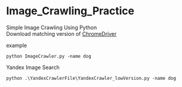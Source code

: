 # Image_Crawling_Practice
Simple Image Crawling Using Python
<br>
Download matching version of <a href="https://chromedriver.chromium.org/" target="_blank"> ChromeDriver </a><br>

example
```
python ImageCrawler.py -name dog
```

Yandex Image Search
```
python .\YandexCrawlerFile\YandexCrawler_lowVersion.py -name dog
```